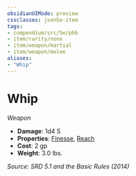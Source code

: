 ```yaml
---
obsidianUIMode: preview
cssclasses: json5e-item
tags:
- compendium/src/5e/phb
- item/rarity/none
- item/weapon/martial
- item/weapon/melee
aliases: 
- "Whip"
---
```

# Whip
*Weapon*  

- **Damage**: 1d4 S
- **Properties**: [Finesse](rules/item-properties.md#Finesse), [Reach](rules/item-properties.md#Reach)
- **Cost**: 2 gp
- **Weight**: 3.0 lbs.

*Source: SRD 5.1 and the Basic Rules (2014)*